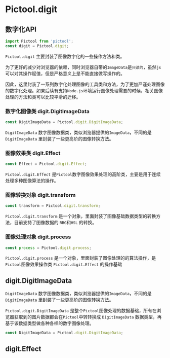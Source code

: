 # Pictool.digit

## 数字化API

```js
import Pictool from 'pictool';
const digit = Pictool.digit;
```

`Pictool.digit` 主要封装了图像数字化的一些操作方法和类。

为了更好的减少对浏览器的依赖，同时浏览器自带的`ImageData`是`只读的`，虽然`js`可以对其操作赋值，但是严格意义上是不能直接做写操作的。

因此，这里封装了一系列数字化处理图像的工具类和方法，为了更加严谨处理图像的数字化处理。如果后续有支持`Node.js`环境运行图像处理需要的时候，相关图像处理的方法和类可以比较平滑的迁移。

### 数字化图像类 digit.DigitImageData

```js
const DigitImageData = Pictool.digit.DigitImageData;
```

`DigitImageData` 数字图像数据类，类似浏览器提供的`ImageData`，不同的是 `DigitImageData` 里封装了一些更高阶的图像转换方法。


### 图像效果类 digit.Effect

```js
const Effect = Pictool.digit.Effect;
```
`Pictool.digit.Effect` 是`Pictool`数字图像效果处理的高阶类，主要是用于连续处理多种图像算法的操作。


### 图像转换对象 digit.transform

```js
const transform = Pictool.digit.transform;
```

`Pictool.digit.transform` 是一个对象，里面封装了图像基础数据类型的转换方法，目前支持了图像数据的 `RBG`和`HSL` 的转换。

### 图像处理对象 digit.process

```js
const process = Pictool.digit.process;
```
`Pictool.digit.process` 是一个对象，里面封装了图像处理的的算法操作，是`Pictool`图像效果操作类 `Pictool.digit.Effect` 的操作基础


## digit.DigitImageData

`DigitImageData` 数字图像数据类，类似浏览器提供的`ImageData`，不同的是 `DigitImageData` 里封装了一些更高阶的图像转换方法。

`Pictool.digit.DigitImageData` 是整个`Pictool`图像处理的数据基础，所有在浏览器获取到的图片数据都会在`Pictool`中转转换成 `DigitImageData` 数据类型，再基于该数据类型做各种各样的数字图像处理。


```js
const DigitImageData = Pictool.digit.DigitImageData;
```


## digit.Effect

